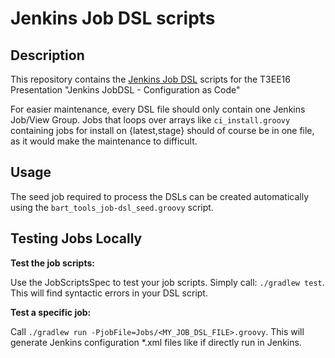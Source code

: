 Jenkins Job DSL scripts
=======================


Description
-----------
This repository contains the [Jenkins Job DSL][1] scripts for the T3EE16 Presentation "Jenkins JobDSL - Configuration as Code"

For easier maintenance, every DSL file should only contain one Jenkins Job/View Group.
Jobs that loops over arrays like `ci_install.groovy` containing jobs for install on {latest,stage}
should of course be in one file, as it would make the maintenance to difficult.

Usage
-----
The seed job required to process the DSLs can be created automatically
using the `bart_tools_job-dsl_seed.groovy` script.

Testing Jobs Locally
--------------------

**Test the job scripts:**

Use the JobScriptsSpec to test your job scripts. Simply call: `./gradlew test`.
This will find syntactic errors in your DSL script.

**Test a specific job:**

Call `./gradlew run -PjobFile=Jobs/<MY_JOB_DSL_FILE>.groovy`.
This will generate Jenkins configuration \*.xml files like if directly run in
Jenkins.

[1]: https://wiki.jenkins-ci.org/display/JENKINS/Job+DSL+Plugin
